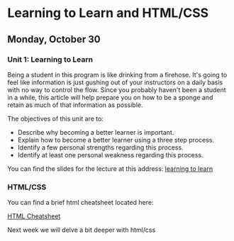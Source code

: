 # Learning to Learn and HTML/CSS

## Monday, October 30

### Unit 1: Learning to Learn

Being a student in this program is like drinking from a firehose. It's going to feel like information is just gushing out of your instructors on a daily basis with no way to control the flow.
Since you probably haven't been a student in a while, this article will help prepare you on how to be a sponge and retain as much of that information as possible.

The objectives of this unit are to:

- Describe why becoming a better learner is important.
- Explain how to become a better learner using a three step process.
- Identify a few personal strengths regarding this process.
- Identify at least one personal weakness regarding this process.

You can find the slides for the lecture at
this address:
[learning to learn](https://docs.google.com/presentation/d/12md5a2j6Dp4IY9SUBDEDyz0XNO-DQZccbuEUpB5dUQI/edit?usp=sharing)

### HTML/CSS

You can find a brief html cheatsheet located here:

[HTML Cheatsheet](https://github.com/warandoates/html-css-cheatsheet)

Next week we will delve a bit deeper with html/css
